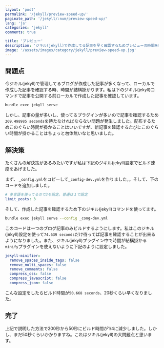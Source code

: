 ```yaml
---
layout: 'post'
permalink: '/jekyll/preview-speed-up/'
paginate_path: '/jekyll/:num/preview-speed-up/'
lang: 'ja'
categories: 'jekyll'
comments: true

title: 'プレビュー'
description: 'ジキル(jekyll)で作成してる記事を早く確認するためプレビューの時間を短縮する方法について説明します。'
image: '/assets/images/category/jekyll/preview-speed-up.jpg'
---
```


## 問題点
今ジキル(jekyll)で管理してるブログが作成した記事が多くなって、ローカルで作成した記事を確認する時、時間が結構掛かります。私は下のジキル(jekyll)コマンドで記事を公開する前ローカルで作成した記事を確認しています。

```bash
bundle exec jekyll serve
```

しかし、記事の量が多いし、使ってるプラグインが多いので記事を確認するため```209.498985 seconds```を待たなければならない問題が発生しました。配布するためこのぐらい時間が掛かることはいいですが、新記事を確認するたびにこのぐらい時間が掛かることはちょっと勿体無いなと思いました。

## 解決策
たくさんの解決策があるみたいですが私は下記のジキル(jekyll)設定でビルド速度をあげました。

まず、 ```_config.yml```をコピーして```_config-dev.yml```を作りました。。そして、下のコードを追加しました。

```yml
# 多言語を使ってるので3を設定。普通は１で設定
limit_posts: 3
```

そして、作成した記事を確認するため下のジキル(jekyll)コマンドを使ってます。

```bash
bundle exec jekyll serve --config _cong-dev.yml
```

このコードは一つのブログ記事のみビルドするようにします。私はこのジキル(jekyll)設定を使って```74.639 seconds```だけ待ってば記事を確認することが出来るようになりました。また、ジキル(jekyll)プラグイン中で時間が結構掛かる```minify```プラグインを使えないように下記のように設定しました。

```yml
jekyll-minifier:
  remove_spaces_inside_tags: false
  remove_multi_spaces: false
  remove_comments: false
  compress_css: false
  compress_javascript: false
  compress_json: false
```

こんな設定をしたらビルド時間が```50.668 seconds```、20秒くらい早くなりました。

## 完了
上記で説明した方法で200秒から50秒にビルド時間が1/4に減少しました。しかし、まだ50秒くらいかかりますね。これはジキル(jekyll)の大問題点と思います。